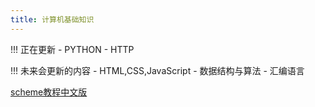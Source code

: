 ```yaml
---
title: 计算机基础知识
---
```


!!! 正在更新
    - PYTHON
    - HTTP

!!! 未来会更新的内容
    - HTML,CSS,JavaScript
    - 数据结构与算法
    - 汇编语言

[scheme教程中文版](https://deathking.github.io/yast-cn/)

